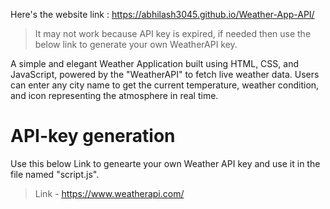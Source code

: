 Here's the website link : https://abhilash3045.github.io/Weather-App-API/
> It may not work because API key is expired, if needed then use the below link to generate your own WeatherAPI key.

A simple and elegant Weather Application built using HTML, CSS, and JavaScript, powered by the "WeatherAPI" to fetch live weather data.
Users can enter any city name to get the current temperature, weather condition, and icon representing the atmosphere in real time.

# API-key generation
Use this below Link to genearte your own Weather API key and use it in the file named "script.js".
> Link - https://www.weatherapi.com/
